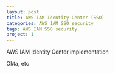 ```yaml
---
layout: post
title: AWS IAM Identity Center (SSO)
categories: AWS IAM SSO security
tags: AWS IAM SSO security
project: 1
---
```


AWS IAM Identity Center implementation

<!--more-->

Okta, etc